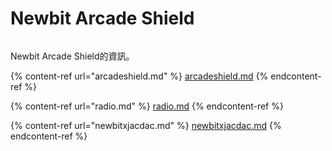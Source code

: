 # Newbit Arcade Shield

<figure><img src="https://kittenbothk.readthedocs.io/en/latest/_images/newbit.png" alt=""><figcaption></figcaption></figure>

Newbit Arcade Shield的資訊。

{% content-ref url="arcadeshield.md" %}
[arcadeshield.md](arcadeshield.md)
{% endcontent-ref %}

{% content-ref url="radio.md" %}
[radio.md](radio.md)
{% endcontent-ref %}

{% content-ref url="newbitxjacdac.md" %}
[newbitxjacdac.md](newbitxjacdac.md)
{% endcontent-ref %}
